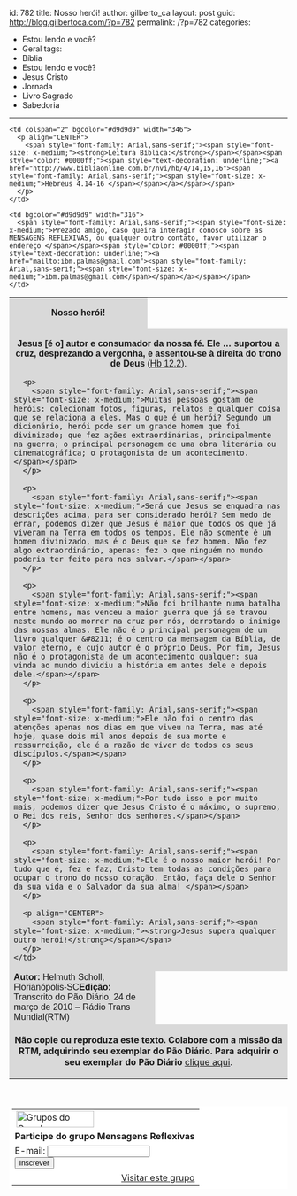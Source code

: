 id: 782
title: Nosso herói!
author: gilberto_ca
layout: post
guid: http://blog.gilbertoca.com/?p=782
permalink: /?p=782
categories:
  - Estou lendo e você?
  - Geral
tags:
  - Bíblia
  - Estou lendo e você?
  - Jesus Cristo
  - Jornada
  - Livro Sagrado
  - Sabedoria
---
<!-- google_ad_section_start -->

<table width="537" cellspacing="0" cellpadding="7">
  <col width="261" /> <col width="16" /> <col width="316" /> <tr valign="TOP">
    <td bgcolor="#d9d9d9" width="261">
      <p align="CENTER">
        <strong><span style="font-family: Arial,sans-serif;"><span style="font-size: x-medium;">Nosso herói!</span></span></strong>
      </p>
    </td>
    
    <td colspan="2" bgcolor="#d9d9d9" width="346">
      <p align="CENTER">
        <span style="font-family: Arial,sans-serif;"><span style="font-size: x-medium;"><strong>Leitura Bíblica:</strong></span></span><span style="color: #0000ff;"><span style="text-decoration: underline;"><a href="http://www.bibliaonline.com.br/nvi/hb/4/14,15,16"><span style="font-family: Arial,sans-serif;"><span style="font-size: x-medium;">Hebreus 4.14-16 </span></span></a></span></span>
      </p>
    </td>
  </tr>
  
  <tr>
    <td colspan="3" valign="TOP" bgcolor="#d9d9d9" width="621">
      <p align="CENTER">
        <span style="font-family: Arial,sans-serif;"><span style="font-size: x-medium;"><strong>Jesus [é o] autor e consumador da nossa fé. Ele &#8230; suportou a cruz, desprezando a vergonha, e assentou-se à direita do trono de Deus</strong></span></span><span style="font-family: Arial,sans-serif;"><span style="font-size: x-medium;"> (</span></span><span style="color: #0000ff;"><span style="text-decoration: underline;"><a href="http://www.bibliaonline.com.br/nvi/hb/12/2"><span style="font-family: Arial,sans-serif;"><span style="font-size: x-medium;">Hb 12.2</span></span></a></span></span><span style="font-family: Arial,sans-serif;"><span style="font-size: x-medium;">).</span></span>
      </p>
      
      <p>
        <span style="font-family: Arial,sans-serif;"><span style="font-size: x-medium;">Muitas pessoas gostam de heróis: colecionam fotos, figuras, relatos e qualquer coisa que se relaciona a eles. Mas o que é um herói? Segundo um dicionário, herói pode ser um grande homem que foi divinizado; que fez ações extraordinárias, principalmente na guerra; o principal personagem de uma obra literária ou cinematográfica; o protagonista de um acontecimento. </span></span>
      </p>
      
      <p>
        <span style="font-family: Arial,sans-serif;"><span style="font-size: x-medium;">Será que Jesus se enquadra nas descrições acima, para ser considerado herói? Sem medo de errar, podemos dizer que Jesus é maior que todos os que já viveram na Terra em todos os tempos. Ele não somente é um homem divinizado, mas é o Deus que se fez homem. Não fez algo extraordinário, apenas: fez o que ninguém no mundo poderia ter feito para nos salvar.</span></span>
      </p>
      
      <p>
        <span style="font-family: Arial,sans-serif;"><span style="font-size: x-medium;">Não foi brilhante numa batalha entre homens, mas venceu a maior guerra que já se travou neste mundo ao morrer na cruz por nós, derrotando o inimigo das nossas almas. Ele não é o principal personagem de um livro qualquer &#8211; é o centro da mensagem da Bíblia, de valor eterno, e cujo autor é o próprio Deus. Por fim, Jesus não é o protagonista de um acontecimento qualquer: sua vinda ao mundo dividiu a história em antes dele e depois dele.</span></span>
      </p>
      
      <p>
        <span style="font-family: Arial,sans-serif;"><span style="font-size: x-medium;">Ele não foi o centro das atenções apenas nos dias em que viveu na Terra, mas até hoje, quase dois mil anos depois de sua morte e ressurreição, ele é a razão de viver de todos os seus discípulos.</span></span>
      </p>
      
      <p>
        <span style="font-family: Arial,sans-serif;"><span style="font-size: x-medium;">Por tudo isso e por muito mais, podemos dizer que Jesus Cristo é o máximo, o supremo, o Rei dos reis, Senhor dos senhores.</span></span>
      </p>
      
      <p>
        <span style="font-family: Arial,sans-serif;"><span style="font-size: x-medium;">Ele é o nosso maior herói! Por tudo que é, fez e faz, Cristo tem todas as condições para ocupar o trono do nosso coração. Então, faça dele o Senhor da sua vida e o Salvador da sua alma! </span></span>
      </p>
      
      <p align="CENTER">
        <span style="font-family: Arial,sans-serif;"><span style="font-size: x-medium;"><strong>Jesus supera qualquer outro herói!</strong></span></span>
      </p>
    </td>
  </tr>
  
  <tr valign="TOP">
    <td colspan="2" bgcolor="#d9d9d9" width="291">
      <span style="font-family: Arial,sans-serif;"><span style="font-size: x-medium;"><strong>Autor:</strong></span></span><span style="font-family: Arial,sans-serif;"><span style="font-size: x-medium;"> Helmuth Scholl, Florianópolis-SC</span></span><span style="font-family: Arial,sans-serif;"><span style="font-size: x-medium;"><strong>Edição:</strong></span></span><span style="font-family: Arial,sans-serif;"><span style="font-size: x-medium;"> Transcrito do Pão Diário, 24 de março de 2010 – Rádio Trans Mundial(RTM)</span></span>
    </td>
    
    <td bgcolor="#d9d9d9" width="316">
      <span style="font-family: Arial,sans-serif;"><span style="font-size: x-medium;">Prezado amigo, caso queira interagir conosco sobre as MENSAGENS REFLEXIVAS, ou qualquer outro contato, favor utilizar o endereço </span></span><span style="color: #0000ff;"><span style="text-decoration: underline;"><a href="mailto:ibm.palmas@gmail.com"><span style="font-family: Arial,sans-serif;"><span style="font-size: x-medium;">ibm.palmas@gmail.com</span></span></a></span></span>
    </td>
  </tr>
  
  <tr>
    <td colspan="3" valign="TOP" bgcolor="#d9d9d9" width="621">
      <p align="CENTER">
        <strong>Não copie ou reproduza este texto. Colabore com a missão da RTM, adquirindo seu exemplar do Pão Diário. Para adquirir o seu exemplar do Pão Diário</strong> <span style="color: #0000ff;"><span style="text-decoration: underline;"><a href="http://www.transmundial.com.br/publicacoes.php3">clique aqui</a></span></span>.
      </p>
    </td>
  </tr>
</table>

&nbsp;

<table style="background-color: #fff; padding: 5px;" border="0" cellspacing="0">
  <tr>
    <td>
      <img src="http://groups.google.com/intl/pt-BR/images/logos/groups_logo_sm.gif" alt="Grupos do Google" width="140" height="30" />
    </td>
  </tr>
  
  <tr>
    <td style="padding-left: 5px;">
      <strong>Participe do grupo Mensagens Reflexivas</strong>
    </td>
  </tr>
  
  <tr>
    <td style="padding-left: 5px;">
      E-mail: <input type="text" name="email" /><br /> <input type="submit" name="sub" value="Inscrever" />
    </td>
  </tr>
  
  <tr>
    <td align="right">
      <a href="http://groups.google.com/group/ibmp-mensagens-reflexivas">Visitar este grupo</a>
    </td>
  </tr>
</table>

<!-- google_ad_section_end -->